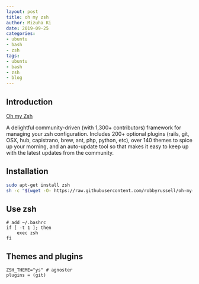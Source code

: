 ```yaml
---
layout: post
title: oh my zsh
author: Mizuha Ki
date: 2019-09-25
categories:
- ubuntu
- bash
- zsh
tags:
- ubuntu
- bash
- zsh
- blog
---
```


## Introduction 
[Oh my Zsh](https://github.com/robbyrussell/oh-my-zsh)

A delightful community-driven (with 1,300+ contributors) framework for managing your zsh configuration. Includes 200+ optional plugins (rails, git, OSX, hub, capistrano, brew, ant, php, python, etc), over 140 themes to spice up your morning, and an auto-update tool so that makes it easy to keep up with the latest updates from the community. 


## Installation
```bash
sudo apt-get install zsh
sh -c "$(wget -O- https://raw.githubusercontent.com/robbyrussell/oh-my-zsh/master/tools/install.sh)"
```

## Use zsh
```vim
# add ~/.bashrc
if [ -t 1 ]; then
    exec zsh
fi
```

## Themes and plugins
```
ZSH_THEME="ys" # agnoster
plugins = (git)
```
